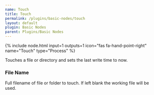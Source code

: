```yaml
---
name: Touch
title: Touch
permalink: /plugins/basic-nodes/touch
layout: default
plugin: Basic Nodes
parent: Plugins/Basic Nodes
---
```


{% include node.html input=1 outputs=1 icon="fas fa-hand-point-right" name="Touch" type="Process" %}

Touches a file or directory and sets the last write time to now.

### File Name
Full filename of file or folder to touch.
If left blank the working file will be used.